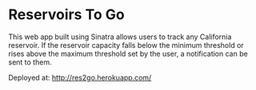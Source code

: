 # Reservoirs To Go

This web app built using Sinatra allows users to track any California reservoir. If the reservoir capacity falls below the minimum threshold or rises above the maximum threshold set by the user, a notification can be sent to them.

Deployed at: http://res2go.herokuapp.com/